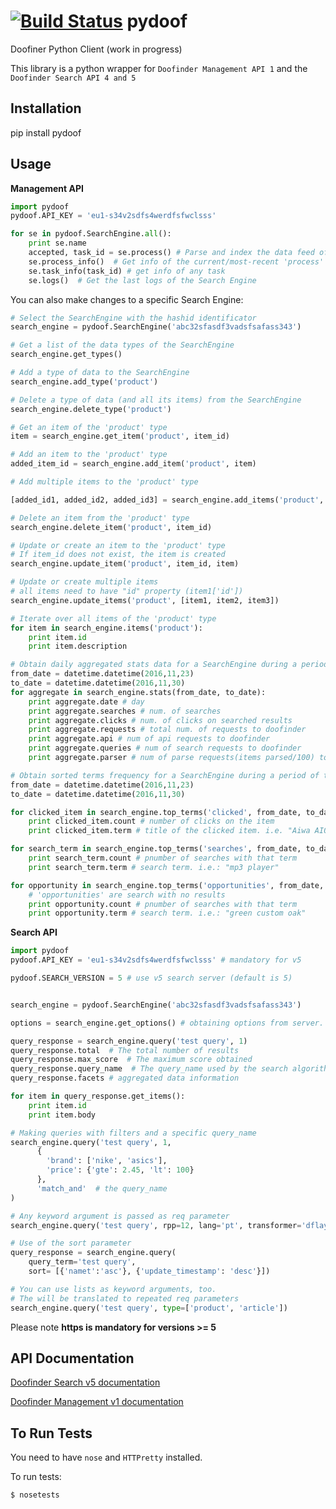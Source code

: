 [![Build Status](https://api.travis-ci.org/doofinder/pydoof.svg?branch=master)](https://travis-ci.org/doofinder/pydoof)
pydoof
======

Doofiner Python Client (work in progress)

This library is a python wrapper for `Doofinder Management API 1`
and the `Doofinder Search API 4 and 5`

Installation
------------
  pip install pydoof

Usage
-----
**Management API**

```python
import pydoof
pydoof.API_KEY = 'eu1-s34v2sdfs4werdfsfwclsss'

for se in pydoof.SearchEngine.all():
    print se.name
    accepted, task_id = se.process() # Parse and index the data feed of the Search Engine
    se.process_info()  # Get info of the current/most-recent 'process' task
    se.task_info(task_id) # get info of any task
    se.logs()  # Get the last logs of the Search Engine
```

You can also make changes to a specific Search Engine:
```python
# Select the SearchEngine with the hashid identificator
search_engine = pydoof.SearchEngine('abc32sfasdf3vadsfsafass343')

# Get a list of the data types of the SearchEngine
search_engine.get_types()

# Add a type of data to the SearchEngine
search_engine.add_type('product')

# Delete a type of data (and all its items) from the SearchEngine
search_engine.delete_type('product')

# Get an item of the 'product' type
item = search_engine.get_item('product', item_id)

# Add an item to the 'product' type
added_item_id = search_engine.add_item('product', item)

# Add multiple items to the 'product' type

[added_id1, added_id2, added_id3] = search_engine.add_items('product', [item1, item2, item3])

# Delete an item from the 'product' type
search_engine.delete_item('product', item_id)

# Update or create an item to the 'product' type
# If item_id does not exist, the item is created
search_engine.update_item('product', item_id, item)

# Update or create multiple items
# all items need to have "id" property (item1['id'])
search_engine.update_items('product', [item1, item2, item3])

# Iterate over all items of the 'product' type
for item in search_engine.items('product'):
    print item.id
    print item.description

# Obtain daily aggregated stats data for a SearchEngine during a period of time
from_date = datetime.datetime(2016,11,23)
to_date = datetime.datetime(2016,11,30)
for aggregate in search_engine.stats(from_date, to_date):
    print aggregate.date # day
    print aggregate.searches # num. of searches
    print aggregate.clicks # num. of clicks on searched results
    print aggregate.requests # total num. of requests to doofinder
    print aggregate.api # num of api requests to doofinder
    print aggregate.queries # num of search requests to doofinder
    print aggregate.parser # num of parse requests(items parsed/100) to doofinder

# Obtain sorted terms frequency for a SearchEngine during a period of time
from_date = datetime.datetime(2016,11,23)
to_date = datetime.datetime(2016,11,30)

for clicked_item in search_engine.top_terms('clicked', from_date, to_date):
    print clicked_item.count # number of clicks on the item
    print clicked_item.term # title of the clicked item. i.e. "Aiwa AI012 portable mp3 player"

for search_term in search_engine.top_terms('searches', from_date, to_date):
    print search_term.count # pnumber of searches with that term
    print search_term.term # search term. i.e.: "mp3 player"

for opportunity in search_engine.top_terms('opportunities', from_date, to_date):
    # 'opportunities' are search with no results
    print opportunity.count # pnumber of searches with that term
    print opportunity.term # search term. i.e.: "green custom oak"
```

**Search API**

```python
import pydoof
pydoof.API_KEY = 'eu1-s34v2sdfs4werdfsfwclsss' # mandatory for v5

pydoof.SEARCH_VERSION = 5 # use v5 search server (default is 5)


search_engine = pydoof.SearchEngine('abc32sfasdf3vadsfsafass343')

options = search_engine.get_options() # obtaining options from server. (only v5)

query_response = search_engine.query('test query', 1)
query_response.total  # The total number of results
query_response.max_score  # The maximum score obtained
query_response.query_name  # The query_name used by the search algorithm
query_response.facets # aggregated data information

for item in query_response.get_items():
    print item.id
    print item.body

# Making queries with filters and a specific query_name
search_engine.query('test query', 1,
      {
        'brand': ['nike', 'asics'],
        'price': {'gte': 2.45, 'lt': 100}
      },
      'match_and'  # the query_name
)

# Any keyword argument is passed as req parameter
search_engine.query('test query', rpp=12, lang='pt', transformer='dflayer')

# Use of the sort parameter
query_response = search_engine.query(
    query_term='test query',
    sort= [{'namet':'asc'}, {'update_timestamp': 'desc'}])

# You can use lists as keyword arguments, too.
# The will be translated to repeated req parameters
search_engine.query('test query', type=['product', 'article'])
```

Please note **https is mandatory for versions >= 5**

API Documentation
-----------------
[Doofinder Search v5 documentation](http://www.doofinder.com/developer/search-api)

[Doofinder Management v1 documentation](http://www.doofinder.com/developer/management-api)


To Run Tests
------------

You need to have `nose` and `HTTPretty` installed.

To run tests:

````shell
$ nosetests
````
